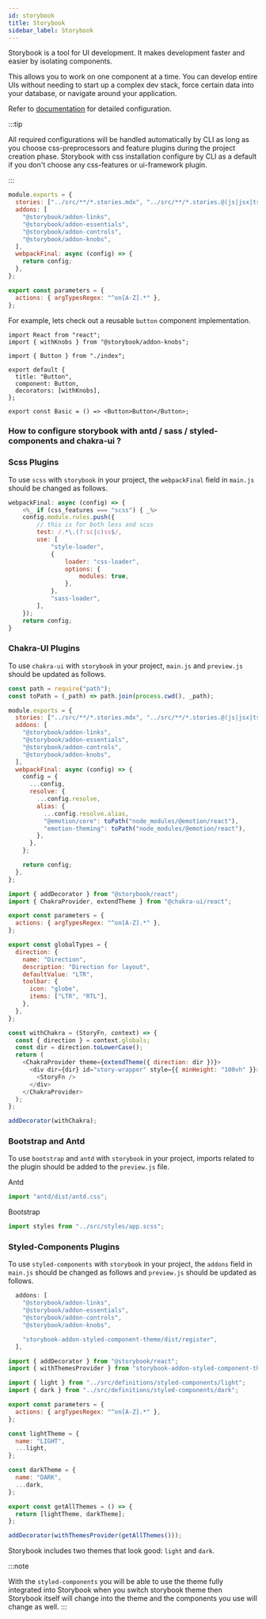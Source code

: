 ```yaml
---
id: storybook
title: Storybook
sidebar_label: Storybook
---
```

  
Storybook is a tool for UI development. It makes development faster and easier by isolating components. 

This allows you to work on one component at a time. You can develop entire UIs without needing to start up a complex dev stack, force certain data into your database, or navigate around your application.

Refer to [documentation](https://storybook.js.org/docs/react/get-started/introduction) for detailed configuration.

:::tip

All required configurations will be handled automatically by CLI as long as you choose css-preprocessors and feature plugins during the project creation phase.
Storybook with css installation configure by CLI as a default if you don't choose any css-features or ui-framework plugin.

:::

```jsx title="storybook/main.js"
module.exports = {
  stories: ["../src/**/*.stories.mdx", "../src/**/*.stories.@(js|jsx|ts|tsx)"],
  addons: [
    "@storybook/addon-links",
    "@storybook/addon-essentials",
    "@storybook/addon-controls",
    "@storybook/addon-knobs",
  ],
  webpackFinal: async (config) => {
    return config;
  },
};
```

```js title="storybook/preview.js"
export const parameters = {
  actions: { argTypesRegex: "^on[A-Z].*" },
};
```

For example, lets check out a reusable `button` component implementation.

```tsx title="components/button/index.stories.tsx"
import React from "react";
import { withKnobs } from "@storybook/addon-knobs";

import { Button } from "./index";

export default {
  title: "Button",
  component: Button,
  decorators: [withKnobs],
};

export const Basic = () => <Button>Button</Button>;
```

### How to configure storybook with antd / sass / styled-components and chakra-ui ?

### Scss Plugins
To use `scss` with `storybook` in your project, the `webpackFinal` field in `main.js` should be changed as follows.

```js title="storybook/main.js"
webpackFinal: async (config) => {
    <%_ if (css_features === "scss") { _%>
    config.module.rules.push({
        // this is for both less and scss
        test: /.*\.(?:sc|c)ss$/,
        use: [
            "style-loader",
            {
                loader: "css-loader",
                options: {
                    modules: true,
                },
            },
            "sass-loader",
        ],
    });
    return config;
}
```
### Chakra-UI Plugins
To use `chakra-ui` with `storybook` in your project, `main.js` and `preview.js` should be updated as follows.

```jsx title="storybook/main.js"
const path = require("path");
const toPath = (_path) => path.join(process.cwd(), _path);

module.exports = {
  stories: ["../src/**/*.stories.mdx", "../src/**/*.stories.@(js|jsx|ts|tsx)"],
  addons: [
    "@storybook/addon-links",
    "@storybook/addon-essentials",
    "@storybook/addon-controls",
    "@storybook/addon-knobs",
  ],
  webpackFinal: async (config) => {
    config = {
      ...config,
      resolve: {
        ...config.resolve,
        alias: {
          ...config.resolve.alias,
          "@emotion/core": toPath("node_modules/@emotion/react"),
          "emotion-theming": toPath("node_modules/@emotion/react"),
        },
      },
    };

    return config;
  },
};
```

```js title="storybook/preview.js"
import { addDecorator } from "@storybook/react";
import { ChakraProvider, extendTheme } from "@chakra-ui/react";

export const parameters = {
  actions: { argTypesRegex: "^on[A-Z].*" },
};

export const globalTypes = {
  direction: {
    name: "Direction",
    description: "Direction for layout",
    defaultValue: "LTR",
    toolbar: {
      icon: "globe",
      items: ["LTR", "RTL"],
    },
  },
};

const withChakra = (StoryFn, context) => {
  const { direction } = context.globals;
  const dir = direction.toLowerCase();
  return (
    <ChakraProvider theme={extendTheme({ direction: dir })}>
      <div dir={dir} id="story-wrapper" style={{ minHeight: "100vh" }}>
        <StoryFn />
      </div>
    </ChakraProvider>
  );
};

addDecorator(withChakra);
```

### Bootstrap and Antd
To use `bootstrap` and `antd` with `storybook` in your project, imports related to the plugin should be added to the `preview.js` file.

Antd

```js title="storybook/preview.js"
import "antd/dist/antd.css";
```

Bootstrap

```js title="storybook/preview.js"
import styles from "../src/styles/app.scss";
```

### Styled-Components Plugins
To use `styled-components` with `storybook` in your project, the `addons` field in `main.js` should be changed as follows and `preview.js` should be updated as follows.

```js title="storybook/main.js"
  addons: [
    "@storybook/addon-links",
    "@storybook/addon-essentials",
    "@storybook/addon-controls",
    "@storybook/addon-knobs",

    "storybook-addon-styled-component-theme/dist/register",
  ],
```

```js title="storybook/preview.js"
import { addDecorator } from "@storybook/react";
import { withThemesProvider } from "storybook-addon-styled-component-theme";

import { light } from "../src/definitions/styled-components/light";
import { dark } from "../src/definitions/styled-components/dark";

export const parameters = {
  actions: { argTypesRegex: "^on[A-Z].*" },
};

const lightTheme = {
  name: "LIGHT",
  ...light,
};

const darkTheme = {
  name: "DARK",
  ...dark,
};

export const getAllThemes = () => {
  return [lightTheme, darkTheme];
};

addDecorator(withThemesProvider(getAllThemes()));
```

Storybook includes two themes that look good: `light` and `dark`.

:::note

With the `styled-components` you will be able to use the theme fully integrated into Storybook when you switch storybook theme then Storybook itself will change into the theme and the components you use will change as well.
:::
